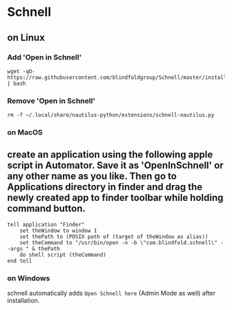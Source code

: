 # Schnell

## on Linux

### Add 'Open in Schnell'

```
wget -qO- https://raw.githubusercontent.com/blindfoldgroup/Schnell/master/install.sh | bash
```

### Remove 'Open in Schnell'

```
rm -f ~/.local/share/nautilus-python/extensions/schnell-nautilus.py

```

### on MacOS
## create an application using the following apple script in Automator. Save it as 'OpenInSchnell' or any other name as you like. Then go to Applications directory in finder and drag the newly created app to finder toolbar while holding command button. 

```
tell application "Finder"
	set theWindow to window 1
	set thePath to (POSIX path of (target of theWindow as alias))
	set theCommand to "/usr/bin/open -n -b \"com.blindfold.schnell\" --args " & thePath
	do shell script (theCommand)
end tell
```

### on Windows

schnell automatically adds `Open Schnell here` (Admin Mode as well) after installation.
